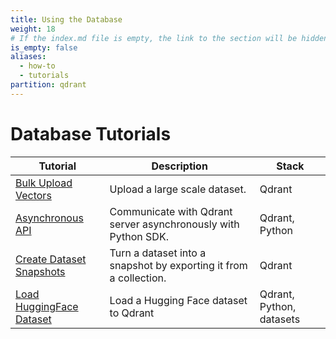 ```yaml
---
title: Using the Database
weight: 18
# If the index.md file is empty, the link to the section will be hidden from the sidebar
is_empty: false
aliases:
  - how-to
  - tutorials
partition: qdrant
---
```


# Database Tutorials 

| Tutorial                      | Description                                                    | Stack                 |
|--------------------------------------------|----------------------------------------------------------------|-----------------------|
| [Bulk Upload Vectors](bulk-upload/)        | Upload a large scale dataset.                                  | Qdrant               |
| [Asynchronous API](async-api/)            | Communicate with Qdrant server asynchronously with Python SDK. | Qdrant, Python       |
| [Create Dataset Snapshots](create-snapshot/) | Turn a dataset into a snapshot by exporting it from a collection. | Qdrant               |
| [Load HuggingFace Dataset](huggingface-datasets/) | Load a Hugging Face dataset to Qdrant                          | Qdrant, Python, datasets |